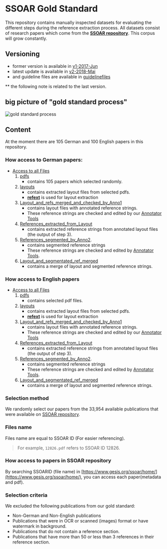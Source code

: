 # SSOAR Gold Standard
This repository contains manually inspected datasets for evaluating the different steps during the reference extraction process. 
All datasets consist of research papers which come from the **[SSOAR repository](http://www.ssoar.info/)**. 
This corpus will grow constantly.

## Versioning
* former version is available in [v1-2017-Jun](v1-2017-Jun/) 
* latest update is available in [v2-2018-Mai](v2-2018-Mai)
* and guideline files are available in [guidelinefiles](guidelinefiles/)

** the following note is related to the last version.

## big picture of "gold standard process"
![gold standard process](https://github.com/exciteproject/ssoar-gold-standard/blob/master/guidelinefiles/goldstandard-process.PNG "gold standard process")

## Content

At the moment there are 105 German and 100 English papers in this repository.
### How access to German papers:
* [Access to all Files](v2-2018-Mai/1-German_papers)
    1. [pdfs](v2-2018-Mai/1-German_papers/1-pdfs)
        * contains 105 papers which selected randomly.
    2. [layouts](v2-2018-Mai/1-German_papers/2-layouts)
        * contains extracted layout files from selected pdfs.
        * **[refext](https://github.com/exciteproject/refext)** is used for layout extraction
    3. [Layout_and_refs_merged_and_checked_by_Anno1](v2-2018-Mai/1-German_papers/3-Layout_and_refs_merged_and_checked_by_Anno1)
        * contains layout files with annotated reference strings.
        * These reference strings are checked and edited by our [Annotator Tools](https://github.com/exciteproject/Annotator_tool/tree/master/Annotatortool1)
    4. [References_extracted_from_Layout](v2-2018-Mai/1-German_papers/4-References_extracted_from_Layout)
        * contains extracted reference strings from annotated layout files (the output of step 3).
    5. [References_segmented_by_Anno2](v2-2018-Mai/1-German_papers/5-References_segmented_by_Anno2).
        * contains segmented reference strings 
        * These reference strings are checked and edited by [Annotator Tools](https://github.com/exciteproject/Annotator_tool/tree/master/Annotatortool2).
    6. [Layout_and_segmentated_ref_merged](v2-2018-Mai/1-German_papers/6-Layout_and_segmentated_ref_merged)
        * contains a merge of layout and segmented reference strings.

### How access to English papers
* [Access to all Files](v2-2018-Mai/2-English_papers)
    1. [pdfs](v2-2018-Mai/2-English_papers/1-pdfs)
        * contains selected pdf files.
    2. [layouts](v2-2018-Mai/2-English_papers/2-layouts)
        * contains extracted layout files from selected pdfs.
        * **[refext](https://github.com/exciteproject/refext)** is used for layout extraction
    3. [Layout_and_refs_merged_and_checked_by_Anno1](v2-2018-Mai/2-English_papers/3-Layout_and_refs_merged_and_checked_by_Anno1)
        * contains layout files with annotated reference strings.
        * These reference strings are checked and edited by our [Annotator Tools](https://github.com/exciteproject/Annotator_tool/tree/master/Annotatortool1)
    4. [References_extracted_from_Layout](v2-2018-Mai/2-English_papers/4-References_extracted_from_Layout)
        * contains extracted reference strings from annotated layout files (the output of step 3).
    5. [References_segmented_by_Anno2](v2-2018-Mai/2-English_papers/5-References_segmented_by_Anno2).
        * contains segmented reference strings 
        * These reference strings are checked and edited by [Annotator Tools](https://github.com/exciteproject/Annotator_tool/tree/master/Annotatortool2).
    6. [Layout_and_segmentated_ref_merged](v2-2018-Mai/2-English_papers/6-Layout_and_segmentated_ref_merged)
        * contains a merge of layout and segmented reference strings.
        
### Selection method
We randomly select our papers from the 33,954 available publications that were available on [SSOAR repository](http://www.ssoar.info/).
### Files name
Files name are equal to SSOAR ID (For easier referencing).
> For example, ``12826.pdf`` refers to SSOAR ID 12826.
### How access to papers in SSOAR repository
By searching SSOARID (file name) in [https://www.gesis.org/ssoar/home/](https://www.gesis.org/ssoar/home/), you can access each paper(metadata and pdf).
### Selection criteria
We excluded the following publications from our gold standard:

* Non-German and Non-English publications
* Publications that were in OCR or scanned (images) format or have watermark in background.
* Publications that do not contain a reference section.
* Publications that have more than 50 or less than 3 references in their reference section.
